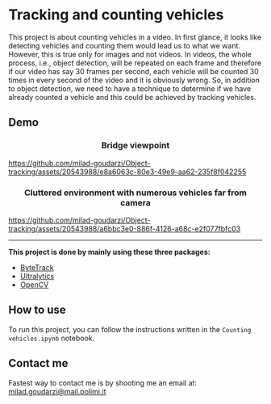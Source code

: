 # Tracking and counting vehicles
This project is about counting vehicles in a video. In first glance, it looks like detecting vehicles and counting them would lead us to what we want. However, this is true only for images and not videos. In videos, the whole process, i.e., object detection, will be repeated on each frame and therefore if our video has say 30 frames per second, each vehicle will be counted 30 times in every second of the video and it is obviously wrong. So, in addition to object detection, we need to have a technique to determine if we have already counted a vehicle and this could be achieved by tracking vehicles.

## Demo

<h3 align="center"> Bridge viewpoint</h3>

https://github.com/milad-goudarzi/Object-tracking/assets/20543988/e8a6063c-80e3-49e9-aa62-235f8f042255


<h3 align="center"> Cluttered environment with numerous vehicles far from camera</h3>

https://github.com/milad-goudarzi/Object-tracking/assets/20543988/a6bbc3e0-886f-4126-a68c-e2f077fbfc03

<hr>
<b> This project is done by mainly using these three packages: </b>
<ul>
  <li><a href="https://github.com/ifzhang/ByteTrack"> ByteTrack </a></li>
  <li><a href="https://github.com/ultralytics/ultralytics"> Ultralytics </a></li>
  <li><a href="https://pypi.org/project/opencv-python/4.7.0.72/"> OpenCV </a></li>
</ul>

## How to use
To run this project, you can follow the instructions written in the `Counting vehicles.ipynb` notebook.
## Contact me
Fastest way to contact me is by shooting me an email at: milad.goudarzi@mail.polimi.it
